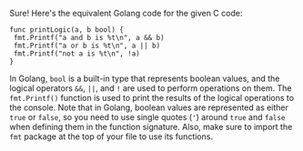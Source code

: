 Sure! Here's the equivalent Golang code for the given C code:
```
func printLogic(a, b bool) {
 fmt.Printf("a and b is %t\n", a && b)
 fmt.Printf("a or b is %t\n", a || b)
 fmt.Printf("not a is %t\n", !a)
}
```
In Golang, `bool` is a built-in type that represents boolean values, and the logical operators `&&`, `||`, and `!` are used to perform operations on them. The `fmt.Printf()` function is used to print the results of the logical operations to the console. 
Note that in Golang, boolean values are represented as either `true` or `false`, so you need to use single quotes (`'`) around `true` and `false` when defining them in the function signature. Also, make sure to import the `fmt` package at the top of your file to use its functions.

